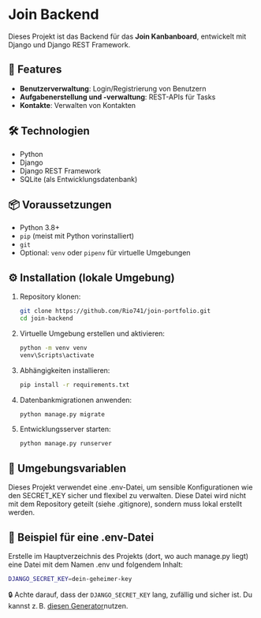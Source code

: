 # Join Backend

Dieses Projekt ist das Backend für das **Join Kanbanboard**, entwickelt mit Django und Django REST Framework.

## 🚀 Features

- **Benutzerverwaltung**: Login/Registrierung von Benutzern
- **Aufgabenerstellung und -verwaltung**: REST-APIs für Tasks
- **Kontakte**: Verwalten von Kontakten

## 🛠 Technologien

- Python
- Django
- Django REST Framework
- SQLite (als Entwicklungsdatenbank)

## 📦 Voraussetzungen

- Python 3.8+
- `pip` (meist mit Python vorinstalliert)
- `git`
- Optional: `venv` oder `pipenv` für virtuelle Umgebungen

## ⚙️ Installation (lokale Umgebung)
1. Repository klonen:
   ```bash
   git clone https://github.com/Rio741/join-portfolio.git
   cd join-backend
2. Virtuelle Umgebung erstellen und aktivieren:
   ```bash
   python -m venv venv
   venv\Scripts\activate 
3. Abhängigkeiten installieren:
   ```bash
   pip install -r requirements.txt
4. Datenbankmigrationen anwenden:
   ```bash
   python manage.py migrate
5. Entwicklungsserver starten:
   ```bash
   python manage.py runserver

## 🔐 Umgebungsvariablen

Dieses Projekt verwendet eine .env-Datei, um sensible Konfigurationen wie den SECRET_KEY sicher und flexibel zu verwalten. Diese Datei wird nicht mit dem Repository geteilt (siehe .gitignore), sondern muss lokal erstellt werden.

## 📄 Beispiel für eine .env-Datei
Erstelle im Hauptverzeichnis des Projekts (dort, wo auch manage.py liegt) eine Datei mit dem Namen .env und folgendem Inhalt:

```bash
DJANGO_SECRET_KEY=dein-geheimer-key
```
🔒 Achte darauf, dass der `DJANGO_SECRET_KEY` lang, zufällig und sicher ist. Du kannst z. B. [diesen Generator](https://djecrety.ir/)nutzen.